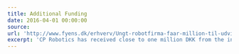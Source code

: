 ```yaml
---
title: Additional Funding
date: 2016-04-01 00:00:00
source:
url: 'http://www.fyens.dk/erhverv/Ungt-robotfirma-faar-million-til-udvikling/artikel/2982140'
excerpt: 'CP Robotics has received close to one million DKK from the innovation programme "AutomationsBoost"'
---
```



